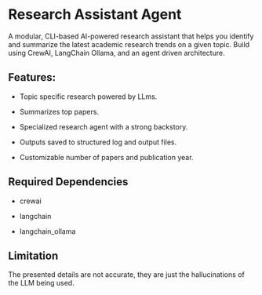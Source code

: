 # Research Assistant Agent

A modular, CLI-based AI-powered research assistant that helps you identify and summarize the latest academic research trends on a given topic. Build using CrewAI, LangChain Ollama, and an agent driven architecture.

## Features:
* Topic specific research powered by LLms.

* Summarizes top papers.

* Specialized research agent with a strong backstory.

* Outputs saved to structured log and output files.

* Customizable number of papers and publication year.

## Required Dependencies

- crewai

- langchain

- langchain_ollama

## Limitation

The presented details are not accurate, they are just the hallucinations of the LLM being used.